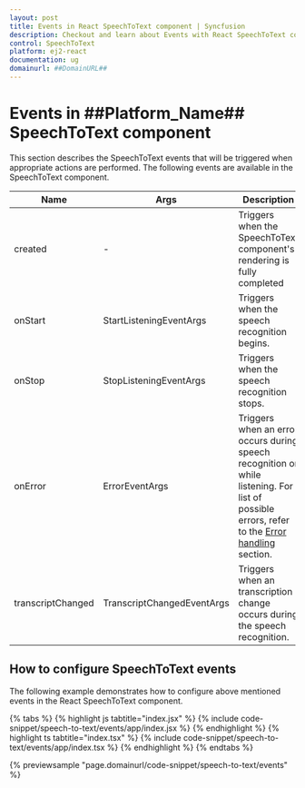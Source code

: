 ```yaml
---
layout: post
title: Events in React SpeechToText component | Syncfusion
description: Checkout and learn about Events with React SpeechToText component of Syncfusion Essential JS 2 and more details.
control: SpeechToText
platform: ej2-react
documentation: ug
domainurl: ##DomainURL##
---
```


# Events in ##Platform_Name## SpeechToText component

This section describes the SpeechToText events that will be triggered when appropriate actions are performed. The following events are available in the SpeechToText component.
 
|Name|Args|Description|
|---|---|---|
|created|-|Triggers when the SpeechToText component's rendering is fully completed|
|onStart|StartListeningEventArgs|Triggers when the speech recognition begins.|
|onStop|StopListeningEventArgs|Triggers when the speech recognition stops.|
|onError|ErrorEventArgs|Triggers when an error occurs during speech recognition or while listening. For list of possible errors, refer to the [Error handling](./speech-recognition#error-handling) section.|
|transcriptChanged|TranscriptChangedEventArgs|Triggers when an transcription change occurs during the speech recognition.|

## How to configure SpeechToText events

The following example demonstrates how to configure above mentioned events in the React SpeechToText component.

{% tabs %}
{% highlight js tabtitle="index.jsx" %}
{% include code-snippet/speech-to-text/events/app/index.jsx %}
{% endhighlight %}
{% highlight ts tabtitle="index.tsx" %}
{% include code-snippet/speech-to-text/events/app/index.tsx %}
{% endhighlight %}
{% endtabs %}

 {% previewsample "page.domainurl/code-snippet/speech-to-text/events" %}